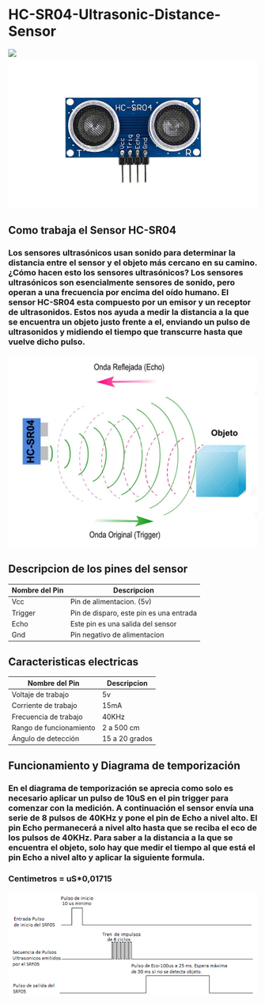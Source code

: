 # HC-SR04-Ultrasonic-Distance-Sensor

![]('https://img.dxcdn.com/newprdimgs/20201222/11addabbf77d0d9ff7757832f45a25fb.jpg')
![Sensor HC-SR04](https://github.com/rick1660/Sensor-HC-SR04-Ultrasonic-Distance-Sensor/blob/main/senseor2.jpg)

## Como trabaja el Sensor HC-SR04

### Los sensores ultrasónicos usan sonido para determinar la distancia entre el sensor y el objeto más cercano en su camino. ¿Cómo hacen esto los sensores ultrasónicos? Los sensores ultrasónicos son esencialmente sensores de sonido, pero operan a una frecuencia por encima del oído humano. El sensor HC-SR04 esta compuesto por un emisor y un receptor de ultrasonidos. Estos nos ayuda a medir la distancia a la que se encuentra un objeto justo frente a el, enviando un pulso de ultrasonidos y midiendo el tiempo que transcurre hasta que vuelve dicho pulso.

![Sensor HC-SR04](https://github.com/rick1660/Sensor-HC-SR04-Ultrasonic-Distance-Sensor/blob/main/diagrama1.jpg)

## Descripcion de los pines del sensor

| Nombre del Pin |                Descripcion              |
| ---------------| ----------------------------------------|
|Vcc             | Pin de alimentacion. (5v)               |
|Trigger         | Pin de disparo, este pin es una entrada | 
|Echo            | Este pin es una salida del sensor       |
|Gnd             | Pin negativo de alimentacion            |


## Caracteristicas electricas

| Nombre del Pin        |                Descripcion              |
| ----------------------| ----------------------------------------|
|Voltaje de trabajo     | 5v                                      |
|Corriente de trabajo   | 15mA                                    | 
|Frecuencia de trabajo  | 40KHz                                   |
|Rango de funcionamiento| 2 a 500 cm                              |
|Ángulo de detección    | 15 a 20 grados                          |

## Funcionamiento y Diagrama de temporización

### En el diagrama de temporización se aprecia como solo es necesario aplicar un pulso de 10uS en el pin trigger para comenzar con la medición. A continuación el sensor envía una serie de 8 pulsos de 40KHz y pone el pin de Echo a nivel alto. El pin Echo permanecerá a nivel alto hasta que se reciba el eco de los pulsos de 40KHz. Para saber a la distancia a la que se encuentra el objeto, solo hay que medir el tiempo al que está el pin Echo a nivel alto y aplicar la siguiente formula. 

### Centimetros = uS*0,01715

![Diagrama](https://github.com/rick1660/Sensor-HC-SR04-Ultrasonic-Distance-Sensor/blob/main/diagrama2.png)



                                          



